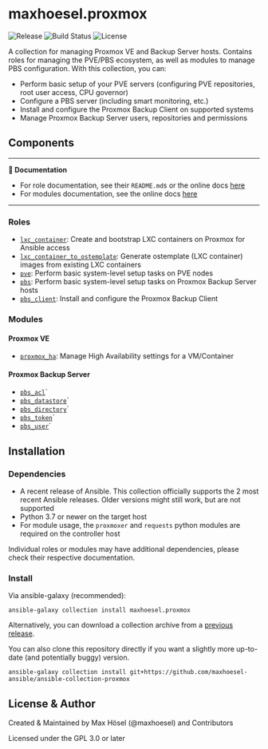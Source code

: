 # maxhoesel.proxmox

![Release](https://img.shields.io/github/v/release/maxhoesel-ansible/ansible-collection-proxmox?style=flat-square)
![Build Status](https://img.shields.io/circleci/build/github/maxhoesel-ansible/ansible-collection-proxmox/main?style=flat-square)
![License](https://img.shields.io/github/license/maxhoesel-ansible/ansible-collection-proxmox?style=flat-square)

A collection for managing Proxmox VE and Backup Server hosts. Contains roles for managing the PVE/PBS ecosystem, as well as modules to manage PBS configuration.
With this collection, you can:

- Perform basic setup of your PVE servers (configuring PVE repositories, root user access, CPU governor)
- Configure a PBS server (including smart monitoring, etc.)
- Install and configure the Proxmox Backup Client on supported systems
- Manage Proxmox Backup Server users, repositories and permissions

## Components

---
**📘 Documentation**

- For role documentation, see their `README.md`s or the online docs [here](https://ansible-collection-proxmox.readthedocs.io)
- For modules documentation, see the online docs [here](https://ansible-collection-proxmox.readthedocs.io)

---

### Roles

- [`lxc_container`](./roles/lxc_container/): Create and bootstrap LXC containers on Proxmox for Ansible access
- [`lxc_container_to_ostemplate`](./roles/lxc_container_to_ostemplate/): Generate ostemplate (LXC container) images from existing LXC containers
- [`pve`](./roles/pve/): Perform basic system-level setup tasks on PVE nodes
- [`pbs`](./roles/pbs/): Perform basic system-level setup tasks on Proxmox Backup Server hosts
- [`pbs_client`](./roles/pbs_client/): Install and configure the Proxmox Backup Client

### Modules

#### Proxmox VE

- [`proxmox_ha`](https://ansible-collection-proxmox.readthedocs.io/en/latest/collections/maxhoesel/proxmox/proxmox_ha_module.html): Manage High Availability settings for a VM/Container

#### Proxmox Backup Server

- [`pbs_acl`](https://ansible-collection-proxmox.readthedocs.io/en/latest/collections/maxhoesel/proxmox/pbs_acl_module.html)`
- [`pbs_datastore`](https://ansible-collection-proxmox.readthedocs.io/en/latest/collections/maxhoesel/proxmox/pbs_datastore_module.html)`
- [`pbs_directory`](https://ansible-collection-proxmox.readthedocs.io/en/latest/collections/maxhoesel/proxmox/pbs_directory_module.html)`
- [`pbs_token`](https://ansible-collection-proxmox.readthedocs.io/en/latest/collections/maxhoesel/proxmox/pbs_token_module.html)`
- [`pbs_user`](https://ansible-collection-proxmox.readthedocs.io/en/latest/collections/maxhoesel/proxmox/pbs_user_module.html)`

## Installation

### Dependencies

- A recent release of Ansible. This collection officially supports the 2 most recent Ansible releases.
  Older versions might still work, but are not supported
- Python 3.7 or newer on the target host
- For module usage, the `proxmoxer` and `requests` python modules are required on the controller host

Individual roles or modules may have additional dependencies, please check their respective documentation.

### Install

Via ansible-galaxy (recommended):

`ansible-galaxy collection install maxhoesel.proxmox`

Alternatively, you can download a collection archive from a [previous release](hhttps://github.com/maxhoesel-ansible/ansible-collection-proxmox/releases).

You can also clone this repository directly if you want a slightly more up-to-date (and potentially buggy) version.

`ansible-galaxy collection install git+https://github.com/maxhoesel-ansible/ansible-collection-proxmox`

## License & Author

Created & Maintained by Max Hösel (@maxhoesel) and Contributors

Licensed under the GPL 3.0 or later
